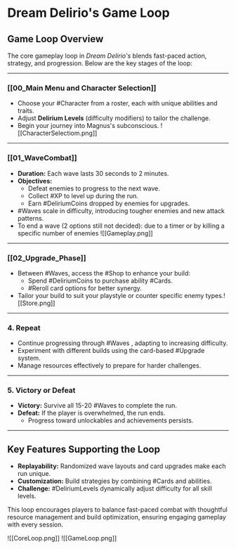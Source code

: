 # Dream Delirio's Game Loop

## **Game Loop Overview**
The core gameplay loop in *Dream Delirio's* blends fast-paced action, strategy, and progression. Below are the key stages of the loop:

---
### **[[00_Main Menu and Character Selection]]**
- Choose your #Character from a roster, each with unique abilities and traits.
- Adjust **Delirium Levels** (difficulty modifiers) to tailor the challenge.
- Begin your journey into Magnus's subconscious.
  ![[CharacterSelectiom.png]]
---
### **[[01_WaveCombat]]**
- **Duration:** Each wave lasts 30 seconds to 2 minutes.
- **Objectives:**
  - Defeat enemies to progress to the next wave.
  - Collect #XP to level up during the run.
  - Earn  #DeliriumCoins  dropped by enemies for upgrades.
- #Waves scale in difficulty, introducing tougher enemies and new attack patterns.
- To end a wave (2 options still not decided): due to a timer or by killing a specific number of enemies
![[Gameplay.png]]
---
### **[[02_Upgrade_Phase]]**
- Between #Waves, access the #Shop to enhance your build:
  - Spend #DeliriumCoins to purchase ability #Cards.
  - #Reroll card options for better synergy.
- Tailor your build to suit your playstyle or counter specific enemy types.![[Store.png]]

---
### **4. Repeat**
- Continue progressing through #Waves , adapting to increasing difficulty.
- Experiment with different builds using the card-based #Upgrade system.
- Manage resources effectively to prepare for harder challenges.

---

### **5. Victory or Defeat**
- **Victory:** Survive all 15-20 #Waves to complete the run.
- **Defeat:** If the player is overwhelmed, the run ends.
  - Progress toward unlockables and achievements persists.

---
## **Key Features Supporting the Loop**
- **Replayability:** Randomized wave layouts and card upgrades make each run unique.
- **Customization:** Build strategies by combining #Cards and abilities.
- **Challenge:** #DeliriumLevels dynamically adjust difficulty for all skill levels.

This loop encourages players to balance fast-paced combat with thoughtful resource management and build optimization, ensuring engaging gameplay with every session.

![[CoreLoop.png]]
![[GameLoop.png]]